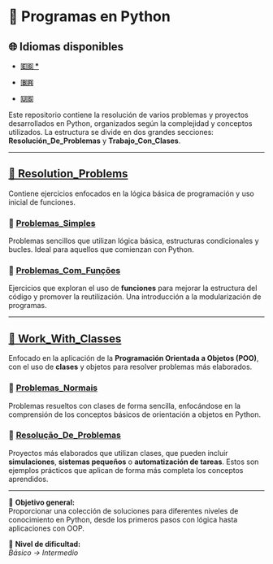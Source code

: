 # 🐍 Programas en Python

## 🌐 Idiomas disponibles

- **[🇪🇸 *](https://github.com/Karlos-Eduardo-Mrqs/Operational_Works/blob/main/readmes/programming%20in%20python/main_readme/README-ES.md)**

- **[🇧🇷](https://github.com/Karlos-Eduardo-Mrqs/Operational_Works/blob/main/readmes/programming%20in%20python/main_readme/README-BR.md)**

- **[🇺🇸](https://github.com/Karlos-Eduardo-Mrqs/Operational_Works/blob/main/Programming%20In%20Python/README.md)**

Este repositorio contiene la resolución de varios problemas y proyectos desarrollados en Python, organizados según la complejidad y conceptos utilizados. La estructura se divide en dos grandes secciones: **Resolución_De_Problemas** y **Trabajo_Con_Clases**.

---

## [📁 Resolution_Problems](https://github.com/Karlos-Eduardo-Mrqs/Operational_Works/tree/main/Programming%20In%20Python/resolution_problems)

Contiene ejercicios enfocados en la lógica básica de programación y uso inicial de funciones.

### 📂 [Problemas_Simples](https://github.com/Karlos-Eduardo-Mrqs/Operational_Works/tree/main/Programming%20In%20Python/resolution_problems/simple_problems)

Problemas sencillos que utilizan lógica básica, estructuras condicionales y bucles. Ideal para aquellos que comienzan con Python.

### 📂 [Problemas_Com_Funções](https://github.com/Karlos-Eduardo-Mrqs/Operational_Works/tree/main/Programming%20In%20Python/resolution_problems/functions_problems)

Ejercicios que exploran el uso de **funciones** para mejorar la estructura del código y promover la reutilización. Una introducción a la modularización de programas.

---

## [📁 Work_With_Classes](https://github.com/Karlos-Eduardo-Mrqs/Operational_Works/tree/main/Programming%20In%20Python/works_with_classes)

Enfocado en la aplicación de la **Programación Orientada a Objetos (POO)**, con el uso de **clases** y objetos para resolver problemas más elaborados.

### 📂 [Problemas_Normais](https://github.com/Karlos-Eduardo-Mrqs/Operational_Works/tree/main/Programming%20In%20Python/works_with_classes/normal_problems)

Problemas resueltos con clases de forma sencilla, enfocándose en la comprensión de los conceptos básicos de orientación a objetos en Python.

### 📂 [Resolução_De_Problemas](https://github.com/Karlos-Eduardo-Mrqs/Operational_Works/tree/main/Programming%20In%20Python/works_with_classes/Projects_Resolutions)

Proyectos más elaborados que utilizan clases, que pueden incluir **simulaciones**, **sistemas pequeños** o **automatización de tareas**. Estos son ejemplos prácticos que aplican de forma más completa los conceptos aprendidos.

---

📌 **Objetivo general:**  
Proporcionar una colección de soluciones para diferentes niveles de conocimiento en Python, desde los primeros pasos con lógica hasta aplicaciones con OOP.

🧠 **Nivel de dificultad:**  
*Básico → Intermedio*